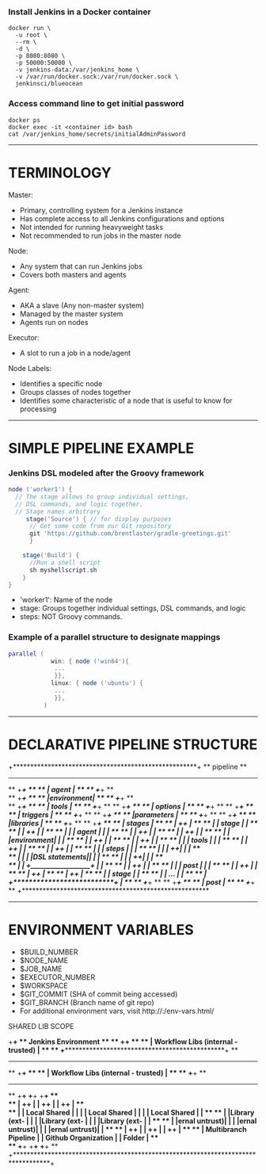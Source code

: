 ### Install Jenkins in a Docker container
```Shell
docker run \
  -u root \
  --rm \
  -d \
  -p 8080:8080 \
  -p 50000:50000 \
  -v jenkins-data:/var/jenkins_home \
  -v /var/run/docker.sock:/var/run/docker.sock \
  jenkinsci/blueocean
```

### Access command line to get initial password
```Shell
docker ps
docker exec -it <container id> bash
cat /var/jenkins_home/secrets/initialAdminPassword
```

***
# TERMINOLOGY

Master:
- Primary, controlling system for a Jenkins instance
- Has complete access to all Jenkins configurations and options
- Not intended for running heavyweight tasks
- Not recommended to run jobs in the master node

Node:
- Any system that can run Jenkins jobs
- Covers both masters and agents

Agent:
- AKA a slave (Any non-master system)
- Managed by the master system
- Agents run on nodes

Executor:
- A slot to run a job in a node/agent

Node Labels:
- Identifies a specific node
- Groups classes of nodes together
- Identifies some characteristic of a node that is useful to know for processing

***

# SIMPLE PIPELINE EXAMPLE
### Jenkins DSL modeled after the Groovy framework

```Groovy
node ('worker1') {
  // The stage allows to group individual settings,
  // DSL commands, and logic together.
  // Stage names arbitrary
	 stage('Source') { // for display purposes
	  // Get some code from our Git repository
	  git 'https://github.com/brentlaster/gradle-greetings.git'
	  }

    stage('Build') {
      //Run a shell script
      sh myshellscript.sh
    }
}
```

- 'worker1': Name of the node
- stage: Groups together individual settings, DSL commands, and logic
- steps: NOT Groovy commands. 

### Example of a parallel structure to designate mappings

```Groovy
parallel (
            win: { node ('win64'){
             ...
             }},
            linux: { node ('ubuntu') {
             ...
             }},
          )
```
      
***

# DECLARATIVE PIPELINE STRUCTURE

+*****************************************************+
** pipeline                                          **
**                                                   **
**  +___________+                                    **
**  |  agent    |                                    **
**  +___________+                                    **                                               
**  +***********+                                    **
**  |environment|                                    **
**  +***********+                                    **                                               
**  +***********+                                    **
**  |  tools    |                                    **
**  +***********+                                    **
**  +***********+                                    **
**  | options   |                                    **
**  +***********+                                    **
**  +***********+                                    **
**  | triggers  |                                    **
**  +***********+                                    **
**  +***********+                                    **
**  |parameters |                                    **
**  +***********+                                    **
**  +***********+                                    **
**  |libraries  |                                    **
**  +***********+                                    **
**  +*******************************************+    **
**  |  stages                                   |    **
**  |    +***********************************+  |    **
**  |    | stage                             |  |    **
**  |    |      +***********+                |  |    **
**  |    |      |  agent    |                |  |    **
**  |    |      +***********+                |  |    **
**  |    |      +***********+                |  |    **
**  |    |      |environment|                |  |    **
**  |    |      +***********+                |  |    **
**  |    |      +***********+                |  |    **
**  |    |      |  tools    |                |  |    **
**  |    |      +***********+                |  |    **
**  |    |      +_______________________+    |  |    **
**  |    |      |  steps                |    |  |    **
**  |    |      |       +______________+|    |  |    **                   
**  |    |      |       |DSL statements||    |  |    **
**  |    |      |       +______________+|    |  |    **  
**  |    |      +_______________________+    |  |    **
**  |    |      +***********+                |  |    **
**  |    |      |   post    |                |  |    **
**  |    |      +***********+                |  |    **
**  |    +***********************************+  |    **
**  |    +***********************************+  |    **
**  |    | stage                             |  |    **
**  |    |      ...                          |  |    **
**  |    +***********************************+  |    **
**  +*******************************************+    **
**  +***********+                                    **
**  |   post    |                                    **
**  +***********+                                    ** 
+******************************************************

***

# ENVIRONMENT VARIABLES 

- $BUILD_NUMBER
- $NODE_NAME
- $JOB_NAME
- $EXECUTOR_NUMBER
- $WORKSPACE
- $GIT_COMMIT (SHA of commit being accessed)
- $GIT_BRANCH (Branch name of git repo)
- For additional environment vars, visit http://<ip>:<port>/env-vars.html/

 SHARED LIB SCOPE

+**********************************************************************************+
**                              Jenkins Environment                               **
**  +****************************************************************+            **
**  |     Workflow Libs (internal - trusted)                         |            **
**  +****************************************************************+            **
**                                                                                **
**  +****************************************************************+            **
**  |     Workflow Libs (internal - trusted)                         |            **
**  +****************************************************************+            **
**                                                                                **
**  +**********************+   +**********************+ +**********************+  **                           
**  |    +**************+  |   |    +**************+  | |    +**************+  |  **      
**  |    | Local Shared |  |   |    | Local Shared |  | |    | Local Shared |  |  **
**  |    |Library (ext- |  |   |    |Library (ext- |  | |    |Library (ext- |  |  **
**  |    |ernal untrust)|  |   |    |ernal untrust)|  | |    |ernal untrust)|  |  **
**  |    +**************+  |   |    +**************+  | |    +**************+  |  **
**  | Multibranch Pipeline |   | Github Organization  | |         Folder       |  **                               
**  +**********************+   +**********************+ +**********************+  **
+**********************************************************************************+                               